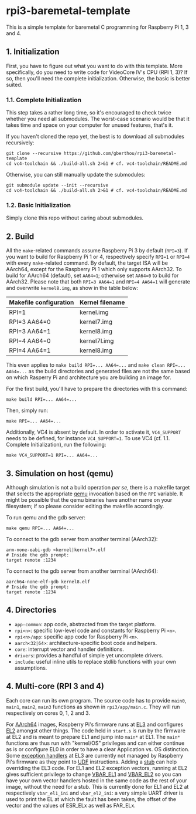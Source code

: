 # rpi3-baremetal-template

This is a simple template for baremetal C programming for Raspberry Pi 1, 3 and 4.

## 1. Initialization
First, you have to figure out what you want to do with this template.
More specifically, do you need to write code for VideoCore IV's CPU (RPI 1, 3)?
If so, then you'll need the complete initialization.
Otherwise, the basic is better suited.

### 1.1. Complete Initialization
This step takes a rather long time, so it's encouraged to check twice whether you need all submodules.
The worst-case scenario would be that it takes time and space on your computer for unused features, that's it.

If you haven't cloned the repo yet, the best is to download all submodules recursively:
```console
git clone --recursive https://github.com/gberthou/rpi3-baremetal-template
cd vc4-toolchain && ./build-all.sh 2>&1 # cf. vc4-toolchain/README.md
```

Otherwise, you can still manually update the submodules:
```console
git submodule update --init --recursive
cd vc4-toolchain && ./build-all.sh 2>&1 # cf. vc4-toolchain/README.md
```

### 1.2. Basic Initialization
Simply clone this repo without caring about submodules.

## 2. Build
All the `make`-related commands assume Raspberry Pi 3 by default (`RPI=3`).
If you want to build for Raspberry Pi 1 or 4, respectively specify `RPI=1` or `RPI=4` with every `make`-related command.
By default, the target ISA will be AArch64, except for the Raspberry Pi 1 which only supports AArch32.
To build for AArch64 (default), set `AA64=1`; otherwise set `AA64=0` to build for AArch32.
Please note that both `RPI=3 AA64=1` and `RPI=4 AA64=1` will generate and overwrite `kernel8.img`, as show in the table below:

| Makefile configuration  | Kernel filename  |
|-------------------------|------------------|
| RPI=1                   | kernel.img       |
| RPI=3 AA64=0            | kernel7.img      |
| RPI=3 AA64=1            | kernel8.img      |
| RPI=4 AA64=0            | kernel7l.img     |
| RPI=4 AA64=1            | kernel8.img      |

This even applies to `make build RPI=... AA64=...` and `make clean RPI=... AA64=...` as the build directories and generated files are not the same based on which Rasperry Pi and architecture you are building an image for.

For the first build, you'll have to prepare the directories with this command:
```console
make build RPI=... AA64=...
```

Then, simply run:
```console
make RPI=... AA64=...
```

Additionally, VC4 is absent by default.
In order to activate it, `VC4_SUPPORT` needs to be defined, for instance
`VC4_SUPPORT=1`.
To use VC4 (cf. 1.1. Complete Initialization), run the following:
```
make VC4_SUPPORT=1 RPI=... AA64=...
```

## 3. Simulation on host (qemu)
Although simulation is not a build operation _per se_, there is a makefile target that selects the appropriate [qemu](https://en.wikipedia.org/wiki/QEMU) invocation based on the `RPI` variable.
It might be possible that the qemu binaries have another name on your filesystem; if so please consider editing the makefile accordingly.

To run qemu and the gdb server:
```
make qemu RPI=... AA64=...
```

To connect to the gdb server from another terminal (AArch32):
```
arm-none-eabi-gdb <kernel|kernel7>.elf
# Inside the gdb prompt:
target remote :1234
```

To connect to the gdb server from another terminal (AArch64):
```
aarch64-none-elf-gdb kernel8.elf
# Inside the gdb prompt:
target remote :1234
```

## 4. Directories

 - `app-common`: app code, abstracted from the target platform.
 - `rpi<n>`: specific low-level code and constants for Raspberry Pi `<n>`.
 - `rpi<n>/app`: specific app code for Raspberry Pi `<n>`.
 - `aarch<32|64>`: architecture-specific boot code and helpers.
 - `core`: interrupt vector and handler definitions.
 - `drivers`: provides a handful of simple yet uncomplete drivers.
 - `include`: useful inline utils to replace stdlib functions with your own assumptions.

## 4. Multi-core (RPI 3 and 4)

Each core can run its own program.
The source code has to provide `main0`, `main1`, `main2`, `main3` functions as shown in `rpi3/app/main.c`.
They will run respectively on cores 0, 1, 2 and 3.

For [AArch64](https://en.wikipedia.org/wiki/AArch64) images, Raspberry Pi's
firmware runs at [EL3](https://developer.arm.com/documentation/102412/0103/Privilege-and-Exception-levels/Exception-levels) and configures [EL2](https://developer.arm.com/documentation/102412/0103/Privilege-and-Exception-levels/Exception-levels) amongst other things.
The code held in `start.s` is run by the firmware at EL2 and is meant to prepare EL1 and jump into `main*` at EL1.
The `main*` functions are thus run with "kernel/OS" privileges and can either continue as is or configure EL0 in order to have a clear Application vs. OS distinction.
Some [exception
handlers](https://developer.arm.com/documentation/102412/0103/Handling-exceptions/Taking-an-exception) at EL3 are currently not managed by Raspberry Pi's firmware as they point to [UDF](https://developer.arm.com/documentation/ddi0602/2022-03/Base-Instructions/UDF--Permanently-Undefined-)
instructions.
Adding a [stub](https://github.com/raspberrypi/tools/tree/master/armstubs) can help overriding the EL3 code.
For EL1 and EL2 exception vectors, running at EL2 gives sufficient privilege to
change [VBAR\_EL1](https://developer.arm.com/documentation/ddi0601/2024-12/AArch64-Registers/VBAR-EL1--Vector-Base-Address-Register--EL1-) and [VBAR\_EL2](https://developer.arm.com/documentation/ddi0601/2024-09/AArch64-Registers/VBAR-EL2--Vector-Base-Address-Register--EL2-) so you can have your own vector handlers hosted in the same code as the rest of your image, without the need for a stub.
This is currently done for EL1 and EL2 at respectively `vbar_el1_ini` and `vbar_el2_ini`: a very simple UART driver is used to print the EL at which the fault has been taken, the offset of the vector and the values of ESR\_ELx as well as FAR\_ELx.
